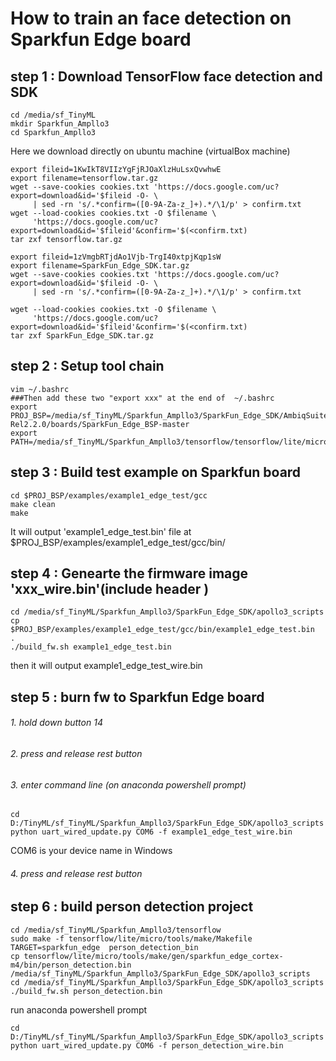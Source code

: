 # How to train an face detection on Sparkfun Edge board 
## step 1 : Download TensorFlow face detection and SDK
```
cd /media/sf_TinyML
mkdir Sparkfun_Ampllo3
cd Sparkfun_Ampllo3
```
Here we download directly on ubuntu machine (virtualBox machine) 
```
export fileid=1KwIkT8VIIzYgFjRJOaXlzHuLsxQvwhwE
export filename=tensorflow.tar.gz
wget --save-cookies cookies.txt 'https://docs.google.com/uc?export=download&id='$fileid -O- \
     | sed -rn 's/.*confirm=([0-9A-Za-z_]+).*/\1/p' > confirm.txt
wget --load-cookies cookies.txt -O $filename \
     'https://docs.google.com/uc?export=download&id='$fileid'&confirm='$(<confirm.txt)
tar zxf tensorflow.tar.gz
```
```
export fileid=1zVmgbRTjdAo1Vjb-TrgI40xtpjKqp1sW
export filename=SparkFun_Edge_SDK.tar.gz
wget --save-cookies cookies.txt 'https://docs.google.com/uc?export=download&id='$fileid -O- \
     | sed -rn 's/.*confirm=([0-9A-Za-z_]+).*/\1/p' > confirm.txt

wget --load-cookies cookies.txt -O $filename \
     'https://docs.google.com/uc?export=download&id='$fileid'&confirm='$(<confirm.txt)
tar zxf SparkFun_Edge_SDK.tar.gz

```
## step 2 : Setup tool chain
```
vim ~/.bashrc
###Then add these two "export xxx" at the end of  ~/.bashrc 
export PROJ_BSP=/media/sf_TinyML/Sparkfun_Ampllo3/SparkFun_Edge_SDK/AmbiqSuite-Rel2.2.0/boards/SparkFun_Edge_BSP-master
export PATH=/media/sf_TinyML/Sparkfun_Ampllo3/tensorflow/tensorflow/lite/micro/tools/make/downloads/gcc_embedded/bin:$PATH
```
## step 3 : Build test example on Sparkfun board
```
cd $PROJ_BSP/examples/example1_edge_test/gcc
make clean
make
```
It will output 'example1_edge_test.bin' file at $PROJ_BSP/examples/example1_edge_test/gcc/bin/

## step 4 : Genearte the firmware image 'xxx_wire.bin'(include header )
```
cd /media/sf_TinyML/Sparkfun_Ampllo3/SparkFun_Edge_SDK/apollo3_scripts
cp $PROJ_BSP/examples/example1_edge_test/gcc/bin/example1_edge_test.bin  .
./build_fw.sh example1_edge_test.bin
```
then it will output example1_edge_test_wire.bin

## step 5 : burn fw to Sparkfun Edge board
######  1. hold down button 14
######  2. press and release rest button
######  3. enter command line (on anaconda powershell prompt)
```
cd D:/TinyML/sf_TinyML/Sparkfun_Ampllo3/SparkFun_Edge_SDK/apollo3_scripts
python uart_wired_update.py COM6 -f example1_edge_test_wire.bin
```
COM6 is your device name in Windows
######  4. press and release rest button

## step 6 : build person detection  project
```
cd /media/sf_TinyML/Sparkfun_Ampllo3/tensorflow
sudo make -f tensorflow/lite/micro/tools/make/Makefile  TARGET=sparkfun_edge  person_detection_bin
cp tensorflow/lite/micro/tools/make/gen/sparkfun_edge_cortex-m4/bin/person_detection.bin /media/sf_TinyML/Sparkfun_Ampllo3/SparkFun_Edge_SDK/apollo3_scripts
cd /media/sf_TinyML/Sparkfun_Ampllo3/SparkFun_Edge_SDK/apollo3_scripts
./build_fw.sh person_detection.bin
```
run  anaconda powershell prompt
```
cd D:/TinyML/sf_TinyML/Sparkfun_Ampllo3/SparkFun_Edge_SDK/apollo3_scripts
python uart_wired_update.py COM6 -f person_detection_wire.bin
```

